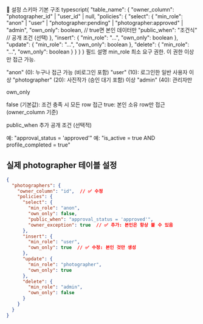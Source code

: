 🎯 설정 스키마
기본 구조
typescript{
  "table_name": {
    "owner_column": "photographer_id" | "user_id" | null,
    "policies": {
      "select": {
        "min_role": "anon" | "user" | "photographer:pending" | "photographer:approved" | "admin",
        "own_only": boolean,           // true면 본인 데이터만
        "public_when": "조건식"         // 공개 조건 (선택)
      },
      "insert": { "min_role": "...", "own_only": boolean },
      "update": { "min_role": "...", "own_only": boolean },
      "delete": { "min_role": "...", "own_only": boolean }
    }
  }
}
필드 설명
min_role
최소 요구 권한. 이 권한 이상만 접근 가능.

"anon" (0): 누구나 접근 가능 (비로그인 포함)
"user" (10): 로그인한 일반 사용자 이상
"photographer" (20): 사진작가 (승인 대기 포함) 이상
"admin" (40): 관리자만

own_only

false (기본값): 조건 충족 시 모든 row 접근
true: 본인 소유 row만 접근 (owner_column 기준)

public_when
추가 공개 조건 (선택적)

예: "approval_status = 'approved'"
예: "is_active = true AND profile_completed = true"

## 실제 photographer 테이블 설정 
```json
{
  "photographers": {
    "owner_column": "id",  // ✅ 수정
    "policies": {
      "select": {
        "min_role": "anon",
        "own_only": false,
        "public_when": "approval_status = 'approved'",
        "owner_exception": true  // ✅ 추가: 본인은 항상 볼 수 있음
      },
      "insert": {
        "min_role": "user",
        "own_only": true  // ✅ 수정: 본인 것만 생성
      },
      "update": {
        "min_role": "photographer",
        "own_only": true
      },
      "delete": {
        "min_role": "admin",
        "own_only": false
      }
    }
  }
}
```